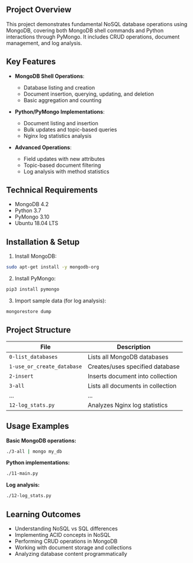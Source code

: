 ## Project Overview

This project demonstrates fundamental NoSQL database operations using MongoDB, covering both MongoDB shell commands and Python interactions through PyMongo. It includes CRUD operations, document management, and log analysis.

## Key Features

- **MongoDB Shell Operations**:
  - Database listing and creation
  - Document insertion, querying, updating, and deletion
  - Basic aggregation and counting

- **Python/PyMongo Implementations**:
  - Document listing and insertion
  - Bulk updates and topic-based queries
  - Nginx log statistics analysis

- **Advanced Operations**:
  - Field updates with new attributes
  - Topic-based document filtering
  - Log analysis with method statistics

## Technical Requirements

- MongoDB 4.2
- Python 3.7
- PyMongo 3.10
- Ubuntu 18.04 LTS

## Installation & Setup

1. Install MongoDB:
```bash
sudo apt-get install -y mongodb-org
```

2. Install PyMongo:
```bash
pip3 install pymongo
```

3. Import sample data (for log analysis):
```bash
mongorestore dump
```

## Project Structure

| File | Description |
|------|-------------|
| `0-list_databases` | Lists all MongoDB databases |
| `1-use_or_create_database` | Creates/uses specified database |
| `2-insert` | Inserts document into collection |
| `3-all` | Lists all documents in collection |
| ... | ... |
| `12-log_stats.py` | Analyzes Nginx log statistics |

## Usage Examples

**Basic MongoDB operations:**
```bash
./3-all | mongo my_db
```

**Python implementations:**
```bash
./11-main.py
```

**Log analysis:**
```bash
./12-log_stats.py
```

## Learning Outcomes

- Understanding NoSQL vs SQL differences
- Implementing ACID concepts in NoSQL
- Performing CRUD operations in MongoDB
- Working with document storage and collections
- Analyzing database content programmatically